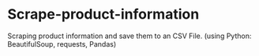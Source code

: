 # Scrape-product-information
Scraping product information and save them to an CSV File. (using Python: BeautifulSoup, requests, Pandas)
